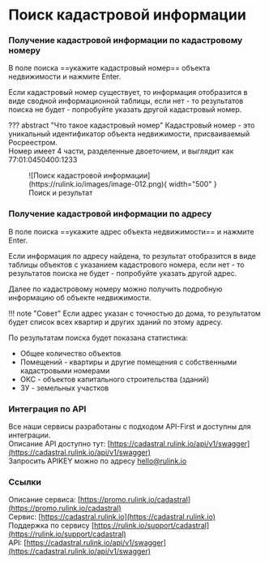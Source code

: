 ﻿# Поиск кадастровой информации

### Получение кадастровой информации по кадастровому номеру
В поле поиска ==укажите кадастровый номер== объекта недвижимости и нажмите Enter.  

Если кадастровый номер существует, то информация отобразится в виде сводной информационной таблицы, если нет - то результатов поиска не будет - попробуйте указать другой кадастровый номер.


??? abstract "Что такое кадастровый номер"
    Кадастровый номер - это уникальный идентификатор объекта недвижимости, присваиваемый Росреестром.  
    Номер имеет 4 части, разделенные двоеточием, и выглядит как 77:01:0450400:1233  


<figure markdown="span">
  ![Поиск кадастровой информации](https://rulink.io/images/image-012.png){ width="500" }
  <figcaption>Поиск и результат</figcaption>
</figure>

### Получение кадастровой информации по адресу
В поле поиска ==укажите адрес объекта недвижимости== и нажмите Enter.

Если информация по адресу найдена, то результат отобразится в виде таблицы объектов с указанием кадастрового номера, если нет - то результатов поиска не будет - попробуйте указать другой адрес.

Далее по кадастровому номеру можно получить подробную информацию об объекте недвижимости.

!!! note "Совет"
    Если адрес указан с точностью до дома, то результатом будет список всех квартир и других зданий по этому адресу.

По результатам поиска будет показана статистика:

- Общее количество объектов
- Помещений - квартиры и другие помещения с собственными кадастровыми номерами
- ОКС - объектов капитального строительства (зданий)
- ЗУ - земельных участков

### Интеграция по API
Все наши сервисы разработаны с подходом API-First и доступны для интеграции.  
Описание API доступно тут: [https://cadastral.rulink.io/api/v1/swagger](https://cadastral.rulink.io/api/v1/swagger)  
Запросить APIKEY можно по адресу [hello@rulink.io](email:hello@rulink.io)

### Ссылки
Описание сервиса: [https://promo.rulink.io/cadastral](https://promo.rulink.io/cadastral)  
Сервис: [https://cadastral.rulink.io](https://cadastral.rulink.io)  
Поддержка по сервису [https://rulink.io/support/cadastral](https://rulink.io/support/cadastral)  
API: [https://cadastral.rulink.io/api/v1/swagger](https://cadastral.rulink.io/api/v1/swagger)  